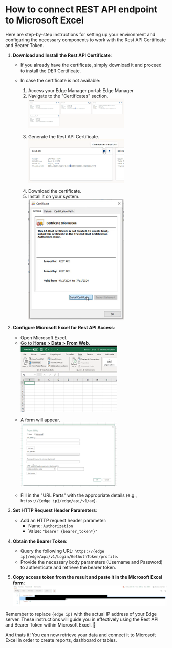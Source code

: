 # How to connect REST API endpoint to Microsoft Excel

Here are step-by-step instructions for setting up your environment and configuring the necessary components to work with the Rest API Certificate and Bearer Token.

1. **Download and Install the Rest API Certificate**:
   
    - If you already have the certificate, simply download it and proceed to install the DER Certificate.
    - In case the certificate is not available:
      
        1. Access your Edge Manager portal: Edge Manager
        2. Navigate to the "Certificates" section.  
        <img src="images/edge-admin-certificates.png" width=300><p>
        3. Generate the Rest API Certificate.  
        <img src="images/rest-api-certificate.png" width=300><p>
        4. Download the certificate.
        5. Install it on your system.  
        <img src="images/install-rest-api-cert.png" width=300><p>


3. **Configure Microsoft Excel for Rest API Access**:
    - Open Microsoft Excel.  
    - Go to **Home > Data > From Web**.  
    <img src="images/ms-excel-get-data.png" width=300><p>
    - A form will appear.  
    <img src="images/ms-excel-from-web.png" width=300><p>
    - Fill in the "URL Parts" with the appropriate details (e.g., `https://{edge ip}/edge/api/v1/ae`).

4. **Set HTTP Request Header Parameters**:
    - Add an HTTP request header parameter:
        - Name: `Authorization`
        - Value: `"bearer {bearer_token*}"`

5. **Obtain the Bearer Token**:
    - Query the following URL: `https://{edge ip}/edge/api/v1/Login/GetAuthToken/profile`.
    - Provide the necessary body parameters (Username and Password) to authenticate and retrieve the bearer token.

4. **Copy access token from the result and paste it in the Microsoft Excel form**:  
    <img src="images/bearer-token-sample.png" width=800><p>
    
Remember to replace `{edge ip}` with the actual IP address of your Edge server. These instructions will guide you in effectively using the Rest API and Bearer Token within Microsoft Excel. 🚀

And thats it! You can now retrieve your data and connect it to Microsoft Excel in order to create reports, dashboard or tables.
